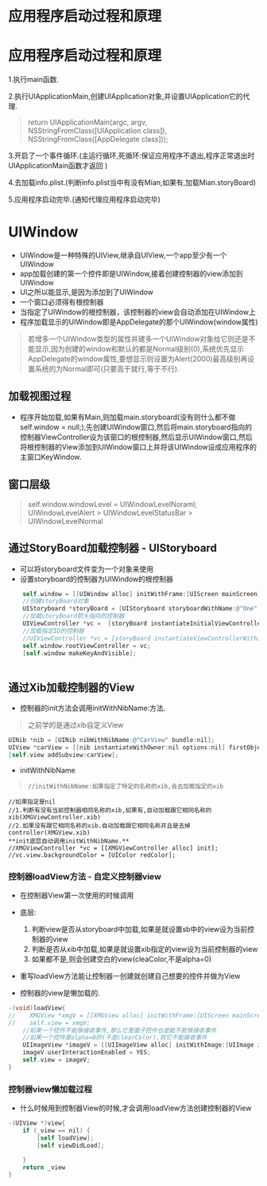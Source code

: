 # 应用程序启动过程和原理

# 应用程序启动过程和原理
1.执行main函数.

2.执行UIApplicationMain,创建UIApplication对象,并设置UIApplication它的代理.
> return UIApplicationMain(argc, argv, NSStringFromClass([UIApplication class]), NSStringFromClass([AppDelegate class]));

3.开启了一个事件循环.(主运行循环,死循环:保证应用程序不退出,程序正常退出时UIApplicationMain函数才返回)

4.去加载info.plist.(判断info.plist当中有没有Mian,如果有,加载Mian.storyBoard)

5.应用程序启动完毕.(通知代理应用程序启动完毕)

# UIWindow
* UIWindow是一种特殊的UIView,继承自UIView,一个app至少有一个UIWindow
* app加载创建的第一个控件即是UIWindow,接着创建控制器的view添加到UIWindow
* UI之所以能显示,是因为添加到了UIWindow
* 一个窗口必须得有根控制器
* 当指定了UIWindow的根控制器，该控制器的view会自动添加在UIWindow上
* 程序加载显示的UIWindow即是AppDelegate的那个UIWindow(window属性)
> 若增多一个UIWindow类型的属性并建多一个UIWindow对象给它则还是不能显示,因为创建的window和默认的都是Normal级别(0),系统优先显示AppDelegate的window属性,要想显示则设置为Alert(2000)最高级别再设置系统的为Normal即可(只要高于就行,等于不行).

## 加载视图过程
* 程序开始加载,如果有Main,则加载main.storyboard(没有则什么都不做self.window = null;),先创建UIWindow窗口,然后将main.storyboard指向的控制器ViewController设为该窗口的根控制器,然后显示UIWindow窗口,然后将根控制器的View添加到UIWindow窗口上并将该UIWindow设成应用程序的主窗口KeyWindow.

## 窗口层级
> self.window.windowLevel = UIWindowLevelNoraml;
UIWindowLevelAlert > UIWindowLevelStatusBar > UIWindowLevelNormal

## 通过StoryBoard加载控制器 - UIStoryboard
* 可以将storyboard文件变为一个对象来使用
* 设置storyboard的控制器为UIWindow的根控制器

```objectivec
    self.window = [[UIWindow alloc] initWithFrame:[UIScreen mainScreen].bounds];
    //创建storyBoard对象
    UIStoryboard *storyBoard = [UIStoryboard storyboardWithName:@"One" bundle:nil];
    //加载storyBoard箭头指向的控制器
    UIViewController *vc =  [storyBoard instantiateInitialViewController];
    //加载指定ID的控制器
    //UIViewController *vc = [storyBoard instantiateViewControllerWithIdentifier:@"VC"];
    self.window.rootViewController = vc;
    [self.window makeKeyAndVisible];
    
```
## 通过Xib加载控制器的View
* 控制器的init方法会调用initWithNibName:方法.

> 之前学的是通过xib自定义View
```objectivec
UINib *nib = [UINib nibWithNibName:@"CarView" bundle:nil];
UIView *carView = [[nib instantiateWithOwner:nil options:nil] firstObject];
[self.view addSubview:carView];
```

* initWithNibName
 >     //initWithNibName:如果指定了特定的名称的xib,会去加载指定的xib
    //如果指定是nil
    //1.判断有没有当前控制器相同名称的xib,如果有,自动加载跟它相同名称的xib(XMGViewController.xib)
    //2.如果没有跟它相同名称的xib.自动加载跟它相同名称并且是去掉controller(XMGView.xib)
    **init底层自动调用initWithNibName.**
    //XMGViewController *vc = [[XMGViewController alloc] init];
    //vc.view.backgroundColor = [UIColor redColor];
    
### 控制器loadView方法 - 自定义控制器view
* 在控制器View第一次使用的时候调用
* 底层: 
   1. 判断view是否从storyboard中加载,如果是就设置sb中的view设为当前控制器的view
   2. 判断是否从xib中加载,如果是就设置xib指定的view设为当前控制器的view
   3. 如果都不是,则会创建空白的view(cleaColor,不是alpha=0)
   
* 重写loadView方法能让控制器一创建就创建自己想要的控件并做为View
* 控制器的view是懒加载的.

```objectivec
-(void)loadView{
//    XMGView *xmgV = [[XMGView alloc] initWithFrame:[UIScreen mainScreen].bounds];
//    self.view = xmgV;
    //如果一个控件不能够接收事件,那么它里面子控件也是能不能够接收事件
    //如果一个控件是alpha=0的(不是clearColor),则它不能接收事件
    UIImageView *imageV = [[UIImageView alloc] initWithImage:[UIImage imageNamed:@"火影"]];
    imageV.userInteractionEnabled = YES;
    self.view = imageV;
}
```

### 控制器view懒加载过程
* 什么时候用到控制器View的时候,才会调用loadView方法创建控制器的View
```objectivec
-(UIView *)view{
    if (_view == nil) {
        [self loadView];
        [self viewDidLoad];

    }
    return _view
}
```

   